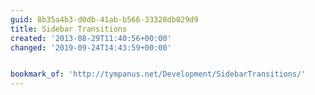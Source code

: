 ```yaml
---
guid: 8b35a4b3-d0db-41ab-b566-33328db029d9
title: Sidebar Transitions
created: '2013-08-29T11:40:56+00:00'
changed: '2019-09-24T14:43:59+00:00'


bookmark_of: 'http://tympanus.net/Development/SidebarTransitions/'
---
```




